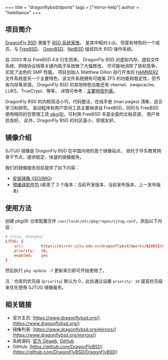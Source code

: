 +++
title = "dragonflybsd/dports"
tags = ["mirror-help"]
author = "liweitianux"
+++

## 项目简介

[DragonFly BSD](https://www.dragonflybsd.org/) 隶属于 [BSD 系统家族](https://en.wikipedia.org/wiki/BSD)，
是其中相对小众、但富有特色的一个成员，与 [FreeBSD](https://www.freebsd.org/)、
[OpenBSD](https://www.openbsd.org/)、[NetBSD](https://www.netbsd.org/)
组成四大 BSD 操作系统。

自 2003 年从 FreeBSD 4.8 衍生而来，
DragonFly BSD 对虚拟内存、虚拟文件系统、网络协议栈等关键内核子系统做了大幅修改，
尽可能地消除了锁和竞争，实现了出色的 SMP 性能。
项目创始人 Matthew Dillon 自行开发的 [HAMMER2](https://en.wikipedia.org/wiki/HAMMER2)
文件系统是另一个主要特色，该文件系统拥有可媲美 ZFS 的功能和稳定性，但节省内存等资源。
DragonFly BSD 的其他特色功能还有 vkernel、swapcache、LUKS、TrueCrypt、等等，
详情可参考：[主要特性列表](https://www.dragonflybsd.org/features/)。

DragonFly BSD 的内核简洁小巧，代码整洁，在线手册 (man pages) 清晰，适合学习和研究。
驱动程序和用户空间工具主要继承自 FreeBSD，同时与 FreeBSD 使用相同的包管理工具
[pkg(8)](https://github.com/freebsd/pkg)，可利用 FreeBSD 丰富全面的文档资源，
用户体验良好。
此外，DragonFly BSD 的社区虽小，但很友好。

## 镜像介绍

SJTUG 镜像是 DragonFly BSD 在中国内地的首个镜像站点，
依托于华东教育网骨干节点，提供稳定、快速的镜像服务。

我们的镜像服务目前提供了如下内容：

* [安装镜像 (ISO/IMG)](/dragonflybsd/iso-images/)
* [预编译软件包](/dragonflybsd/dports/)
  (收录了 3 个版本：当前开发版本、当前发布版本、上一发布版本)

## 使用方法

创建 pkg(8) 仓库配置文件 `/usr/local/etc/pkg/repos/sjtug.conf`，添加以下内容：

```conf
# China, Shanghai
SJTUG: {
    url:        https://mirror.sjtu.edu.cn/dragonflybsd/dports/${ABI}/LATEST,
    priority:   10,
    enabled:    yes
}
```

然后执行 `pkg update -f` 更新索引即可开始使用了。

注：仓库的优先级 (`priority`) 默认为 0，此处通过设置 `priority: 10`
提高优先级来优先使用 SJTUG 镜像服务。

## 相关链接

* 官方主页: [https://www.dragonflybsd.org/](https://www.dragonflybsd.org/)
* 镜像列表: [https://www.dragonflybsd.org/mirrors/](https://www.dragonflybsd.org/mirrors/)
* 系统源码: [官方 Gitweb](https://gitweb.dragonflybsd.org/dragonfly.git), [GitHub](https://github.com/DragonFlyBSD/DragonFlyBSD)
* GitHub: [https://github.com/DragonFlyBSD](https://github.com/DragonFlyBSD/DragonFlyBSD)
